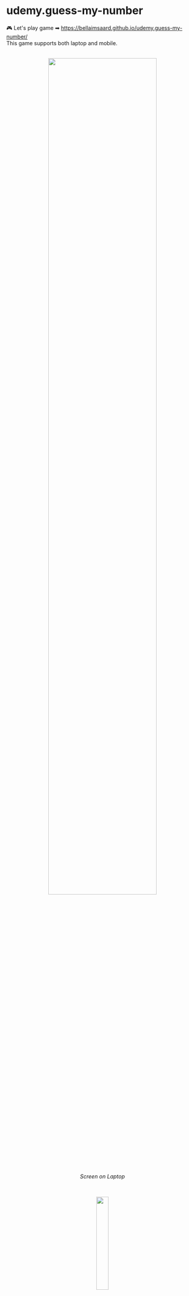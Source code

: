 # udemy.guess-my-number
🎮 Let's play game ➡ https://bellaimsaard.github.io/udemy.guess-my-number/
<br />This game supports both laptop and mobile.
<br />
<br />
<p align="center">
  <img width=75% height=75% src="https://user-images.githubusercontent.com/28094471/179153506-5b3efb3a-1502-482a-918e-d1ff1f12c577.png">
  <br>
    <em>Screen on Laptop</em>
</p>
 
<br />
<p align="center">
  <img width=25% height=25% src="https://user-images.githubusercontent.com/28094471/179157331-0d6fb4df-1db9-4dd0-ac00-7dca42c62ece.png">
  <br>
    <em>Screen on Mobile</em>
</p>


